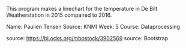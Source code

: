 This program makes a linechart for the temperature in De Bilt Weatherstation 
in 2015 compaired to 2016. 

Name: Paulien Tensen
Source: KNMI
Week: 5
Course: Dataprocessing


source: https://bl.ocks.org/mbostock/3902569
source: Bootstrap

